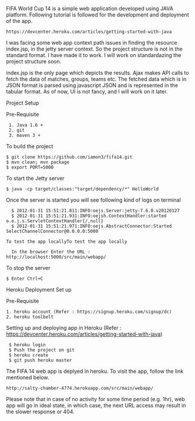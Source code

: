 FIFA World Cup 14 is a simple web application developed using JAVA platform. Following tutorial is followed for the development and deployment of the app.

    https://devcenter.heroku.com/articles/getting-started-with-java

I was facing some web app context path issues in finding the resource index.jsp, in the jetty server context. So the project structure is not in the standard format. I have made it to work. I will work on standardazing the project structure soon. 

index.jsp is the only page which depicts the results. Ajax makes API calls to fetch the data of matches, groups, teams etc. The fetched data which is in JSON format is parsed using javascript JSON and is represented in the tabular format.  As of now, UI is not fancy, and I will work on it later.


Project Setup

   Pre-Requisite
   
     1. Java 1.6 +
     2. git
     3. maven 3 +
      
   To build the project
   
    $ git clone https://github.com/iamon3/fifa14.git
    $ mvn clean; mvn package
    $ export PORT=5000

   To start the Jetty server
   
    $ java -cp target/classes:"target/dependency/*" HelloWorld
   
   Once the server is started you will see following kind of logs on terminal
   
      $ 2012-01-31 15:51:21.811:INFO:oejs.Server:jetty-7.6.0.v20120127
      $ 2012-01-31 15:51:21.931:INFO:oejsh.ContextHandler:started o.e.j.s.ServletContextHandler{/,null}
      $ 2012-01-31 15:51:21.971:INFO:oejs.AbstractConnector:Started SelectChannelConnector@0.0.0.0:5000
      
    To test the app locallyTo test the app locally
  
      In the browser Enter the URL : http://localhost:5000/src/main/webapp/
      
      
   To stop the server 
    
    $ Enter Ctrl+C
   

Heroku Deployment Set up

  Pre-Requisite
  
    1. heroku account (Refer : https://signup.heroku.com/signup/dc)
    2. heroku toolbelt 
    
  Setting up and deploying app in Heroku (Refer : https://devcenter.heroku.com/articles/getting-started-with-java)
  
     $ heroku login
     $ Push the project on git
     $ heroku create
     $ git push heroku master
     
   The FIFA 14 web app is deplyed in heroku. To visit the app, follow the link mentioned below. 

    http://salty-chamber-4774.herokuapp.com/src/main/webapp/

   Please note that in case of no activity for some time period (e.g. 1hr), web app will go in ideal state, in which case,     the next URL access may result in the slower response or 404. 
